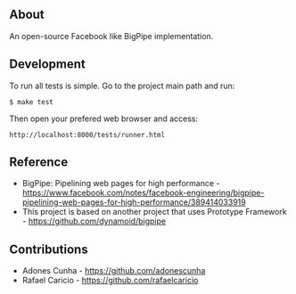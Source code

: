 ## About

An open-source Facebook like BigPipe implementation.

## Development

To run all tests is simple. Go to the project main path and run:

    $ make test

Then open your prefered web browser and access:

    http://localhost:8000/tests/runner.html

## Reference

* BigPipe: Pipelining web pages for high performance - https://www.facebook.com/notes/facebook-engineering/bigpipe-pipelining-web-pages-for-high-performance/389414033919
* This project is based on another project that uses Prototype Framework - https://github.com/dynamoid/bigpipe

## Contributions

* Adones Cunha - https://github.com/adonescunha
* Rafael Caricio - https://github.com/rafaelcaricio

